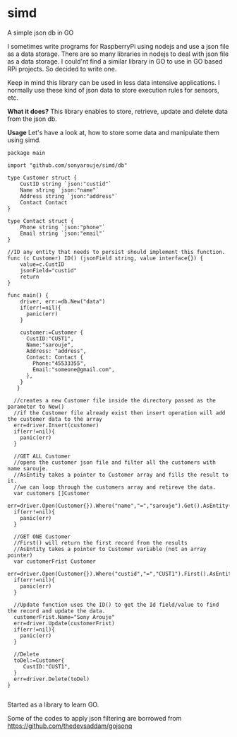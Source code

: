 # simd
A simple json db in GO

I sometimes write programs for RaspberryPi using nodejs and use a json file as a data storage. There are so many libraries in nodejs to deal with json file as a data storage. I could'nt find a similar library in GO to use in GO based RPi projects. So decided to write one.

Keep in mind this library can be used in less data intensive applications. I normally use these kind of json data to store execution rules for sensors, etc.

**What it does?**
This library enables to store, retrieve, update and delete data from the json db.

**Usage**
Let's have a look at, how to store some data and manipulate them using simd.

```
package main

import "github.com/sonyarouje/simd/db"

type Customer struct {
	CustID string `json:"custid"`
	Name string `json:"name"`
	Address string `json:"address"`
	Contact Contact
}

type Contact struct {
	Phone string `json:"phone"`
	Email string `json:"email"`
}

//ID any entity that needs to persist should implement this function.
func (c Customer) ID() (jsonField string, value interface{}) {
	value=c.CustID
	jsonField="custid"
	return
}

func main() {
    driver, err:=db.New("data")
    if(err!=nil){
      panic(err)
    }
  
    customer:=Customer {
      CustID:"CUST1",
      Name:"sarouje",
      Address: "address",
      Contact: Contact {
        Phone:"45533355",
        Email:"someone@gmail.com",
      },
    }    
   }

  //creates a new Customer file inside the directory passed as the parameter to New()
  //if the Customer file already exist then insert operation will add the customer data to the array
  err=driver.Insert(customer)
  if(err!=nil){
    panic(err)
  }
  
  //GET ALL Customer
  //opens the customer json file and filter all the customers with name sarouje.
  //AsEntity takes a pointer to Customer array and fills the result to it.
  //we can loop through the customers array and retireve the data.
  var customers []Customer
  err=driver.Open(Customer{}).Where("name","=","sarouje").Get().AsEntity(&customers)
  if(err!=nil){
    panic(err)
  }
  
  //GET ONE Customer
  //First() will return the first record from the results 
  //AsEntity takes a pointer to Customer variable (not an array pointer)
  var customerFrist Customer
  err=driver.Open(Customer{}).Where("custid","=","CUST1").First().AsEntity(&customerFrist)
  if(err!=nil){
    panic(err)
  }
  
  //Update function uses the ID() to get the Id field/value to find the record and update the data.
  customerFrist.Name="Sony Arouje"
  err=driver.Update(customerFrist)
  if(err!=nil){
    panic(err)
  }
  
  //Delete
  toDel:=Customer{
     CustID:"CUST1",
  }
  err=driver.Delete(toDel)
}
  
```



Started as a library to learn GO.

Some of the codes to apply json filtering are borrowed from https://github.com/thedevsaddam/gojsonq
